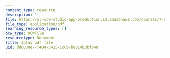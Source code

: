 ```yaml
---
content_type: resource
description: ''
file: https://ol-ocw-studio-app-production.s3.amazonaws.com/courses/7-01sc-fundamentals-of-biology-fall-2011/dd6030e7740454151c0bb0814b3bfb49_o_1dTvszV4Y.pdf
file_type: application/pdf
learning_resource_types: []
ocw_type: OCWFile
resourcetype: Document
title: 3play pdf file
uid: dd6030e7-7404-5415-1c0b-b0814b3bfb49
---
```

